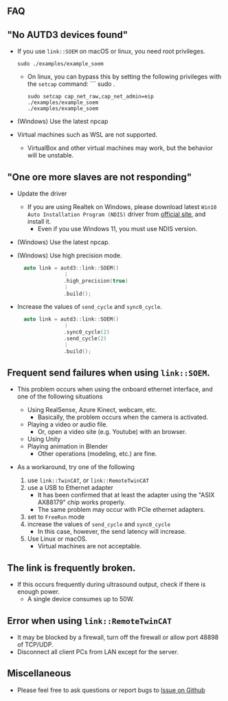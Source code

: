 ## FAQ

## "No AUTD3 devices found"

- If you use `link::SOEM` on macOS or linux, you need root privileges.

   ```
   sudo ./examples/example_soem
   ```

   - On linux, you can bypass this by setting the following privileges with the `setcap` command: ``` sudo .
   
      ```
      sudo setcap cap_net_raw,cap_net_admin=eip ./examples/example_soem
      ./examples/example_soem
      ```

- (Windows) Use the latest npcap

- Virtual machines such as WSL are not supported.
   - VirtualBox and other virtual machines may work, but the behavior will be unstable.

## "One ore more slaves are not responding"

- Update the driver
   - If you are using Realtek on Windows, please download latest `Win10 Auto Installation Program (NDIS)` driver from [official site](https://www.realtek.com/ja/component/zoo/category/network-interface-controllers-10-100-1000m-gigabit-ethernet-pci-express-software), and install it.
        - Even if you use Windows 11, you must use NDIS version.

- (Windows) Use the latest npcap.

- (Windows) Use high precision mode.

   ```cpp
     auto link = autd3::link::SOEM()
                  ︙
                  .high_precision(true)
                  ︙
                  .build();
   ```
- Increase the values of `send_cycle` and `sync0_cycle`.

   ```cpp
     auto link = autd3::link::SOEM()
                  ︙
                  .sync0_cycle(2)
                  .send_cycle(2)
                  ︙
                  .build();
   ```

## Frequent send failures when using `link::SOEM`.

- This problem occurs when using the onboard ethernet interface, and one of the following situations

   * Using RealSense, Azure Kinect, webcam, etc.
      * Basically, the problem occurs when the camera is activated.
   * Playing a video or audio file.
      * Or, open a video site (e.g. Youtube) with an browser.
   * Using Unity
   * Playing animation in Blender
      * Other operations (modeling, etc.) are fine.

- As a workaround, try one of the following
  1. use `link::TwinCAT`, or `link::RemoteTwinCAT`
  1. use a USB to Ethernet adapter
     - It has been confirmed that at least the adapter using the "ASIX AX88179" chip works properly.
     - The same problem may occur with PCIe ethernet adapters.
  1. set to `FreeRun` mode
  1. increase the values of `send_cycle` and `sync0_cycle`
     - In this case, however, the send latency will increase.
  1. Use Linux or macOS.
     - Virtual machines are not acceptable.

## The link is frequently broken.

- If this occurs frequently during ultrasound output, check if there is enough power.
   - A single device consumes up to 50W.

## Error when using `link::RemoteTwinCAT`

- It may be blocked by a firewall, turn off the firewall or allow port 48898 of TCP/UDP.
- Disconnect all client PCs from LAN except for the server.

## Miscellaneous

- Please feel free to ask questions or report bugs to [Issue on Github](https://github.com/shinolab/autd3/issues)

